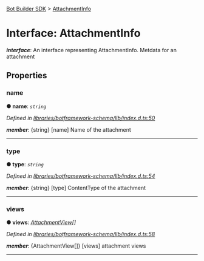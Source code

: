 [Bot Builder SDK](../README.md) > [AttachmentInfo](../interfaces/botbuilder.attachmentinfo.md)



# Interface: AttachmentInfo

*__interface__*: An interface representing AttachmentInfo. Metdata for an attachment



## Properties
<a id="name"></a>

###  name

**●  name**:  *`string`* 

*Defined in [libraries/botframework-schema/lib/index.d.ts:50](https://github.com/Microsoft/botbuilder-js/blob/c748a95/libraries/botframework-schema/lib/index.d.ts#L50)*


*__member__*: {string} [name] Name of the attachment





___

<a id="type"></a>

###  type

**●  type**:  *`string`* 

*Defined in [libraries/botframework-schema/lib/index.d.ts:54](https://github.com/Microsoft/botbuilder-js/blob/c748a95/libraries/botframework-schema/lib/index.d.ts#L54)*


*__member__*: {string} [type] ContentType of the attachment





___

<a id="views"></a>

###  views

**●  views**:  *[AttachmentView](botbuilder.attachmentview.md)[]* 

*Defined in [libraries/botframework-schema/lib/index.d.ts:58](https://github.com/Microsoft/botbuilder-js/blob/c748a95/libraries/botframework-schema/lib/index.d.ts#L58)*


*__member__*: {AttachmentView[]} [views] attachment views





___


